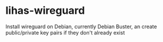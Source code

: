 # lihas-wireguard

Install wireguard on Debian, currently Debian Buster, an create public/private key pairs if they don't already exist
